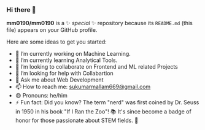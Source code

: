 ### Hi there 👋


**mm0190/mm0190** is a ✨ _special_ ✨ repository because its `README.md` (this file) appears on your GitHub profile.

Here are some ideas to get you started:

- 🔭 I’m currently working on Machine Learning.
- 🌱 I’m currently learning Analytical Tools.
- 👯 I’m looking to collaborate on Frontend and ML related Projects
- 🤔 I’m looking for help with Collabartion
- 💬 Ask me about Web Development
- 📫 How to reach me: sukumarmallam669@gmail.com
- 😄 Pronouns: he/him
- ⚡ Fun fact: Did you know? The term "nerd" was first coined by Dr. Seuss in 1950 in his book "If I Ran the Zoo"! 📚 It's since become a badge of honor for those passionate about STEM fields. 🚀

